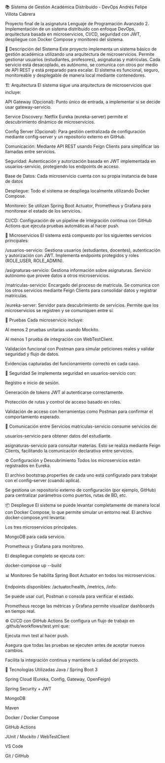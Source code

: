 📚 Sistema de Gestión Académica Distribuido - DevOps
Andrés Felipe Villota Cabrera

Proyecto final de la asignatura Lenguaje de Programación Avanzado 2. Implementación de un sistema distribuido con enfoque DevOps, arquitectura basada en microservicios, CI/CD, seguridad con JWT, despliegue con Docker Compose y monitoreo del sistema.

📝 Descripción del Sistema
Este proyecto implementa un sistema básico de gestión académica utilizando una arquitectura de microservicios. Permite gestionar usuarios (estudiantes, profesores), asignaturas y matrículas. Cada servicio está desacoplado, es autónomo, se comunica con otros por medio de API REST y está preparado para escalar. El sistema es funcional, seguro, monitoreable y desplegable de manera local mediante contenedores.

🏗️ Arquitectura
El sistema sigue una arquitectura de microservicios que incluye:

API Gateway (Opcional): Punto único de entrada, a implementar si se decide usar gateway-servicio.

Service Discovery: Netflix Eureka (eureka-server) permite el descubrimiento dinámico de microservicios.

Config Server (Opcional): Para gestión centralizada de configuración mediante config-server y un repositorio externo en GitHub.

Comunicación: Mediante API REST usando Feign Clients para simplificar las llamadas entre servicios.

Seguridad: Autenticación y autorización basada en JWT implementada en usuarios-servicio, protegiendo los endpoints de acceso.

Base de Datos: Cada microservicio cuenta con su propia instancia de base de datos

Despliegue: Todo el sistema se despliega localmente utilizando Docker Compose.

Monitoreo: Se utilizan Spring Boot Actuator, Prometheus y Grafana para monitorear el estado de los servicios.

CI/CD: Configuración de un pipeline de integración continua con GitHub Actions que ejecuta pruebas automáticas al hacer push.

🧩 Microservicios
El sistema está compuesto por los siguientes servicios principales:

/usuarios-servicio: Gestiona usuarios (estudiantes, docentes), autenticación y autorización con JWT. Implementa endpoints protegidos y roles (ROLE_USER, ROLE_ADMIN).

/asignaturas-servicio: Gestiona información sobre asignaturas. Servicio autónomo que provee datos a otros microservicios.

/matriculas-servicio: Encargado del proceso de matrícula. Se comunica con los otros servicios mediante Feign Clients para consolidar datos y registrar matrículas.

/eureka-server: Servidor para descubrimiento de servicios. Permite que los microservicios se registren y se comuniquen entre sí.


🧪 Pruebas
Cada microservicio incluye:

Al menos 2 pruebas unitarias usando Mockito.

Al menos 1 prueba de integración con WebTestClient.

Validación funcional con Postman para simular peticiones reales y validar seguridad y flujo de datos.

Evidencias capturadas del funcionamiento correcto en cada caso.

🔐 Seguridad
Se implementa seguridad en usuarios-servicio con:

Registro e inicio de sesión.

Generación de tokens JWT al autenticarse correctamente.

Protección de rutas y control de acceso basado en roles.

Validación de acceso con herramientas como Postman para confirmar el comportamiento esperado.

🔄 Comunicación entre Servicios
matriculas-servicio consume servicios de:

usuarios-servicio para obtener datos del estudiante.

asignaturas-servicio para consultar materias. Esto se realiza mediante Feign Clients, facilitando la comunicación declarativa entre servicios.

⚙️ Configuración y Descubrimiento
Todos los microservicios están registrados en Eureka.

El archivo bootstrap.properties de cada uno está configurado para trabajar con el config-server (cuando aplica).

Se gestiona un repositorio externo de configuración (por ejemplo, GitHub) para centralizar parámetros como puertos, rutas de BD, etc.

📦 Despliegue
El sistema se puede levantar completamente de manera local con Docker Compose, lo que permite simular un entorno real. El archivo docker-compose.yml levanta:

Los tres microservicios principales.

MongoDB para cada servicio.

Prometheus y Grafana para monitoreo.

El despliegue completo se ejecuta con:

docker-compose up --build

📊 Monitoreo
Se habilita Spring Boot Actuator en todos los microservicios.

Endpoints disponibles: /actuator/health, /metrics, /info.

Se puede usar curl, Postman o consola para verificar el estado.

Prometheus recoge las métricas y Grafana permite visualizar dashboards en tiempo real.

⚙️ CI/CD con GitHub Actions
Se configura un flujo de trabajo en .github/workflows/test.yml que:

Ejecuta mvn test al hacer push.

Asegura que todas las pruebas se ejecuten antes de aceptar nuevos cambios.

Facilita la integración continua y mantiene la calidad del proyecto.

🧰 Tecnologías Utilizadas
Java / Spring Boot 3

Spring Cloud (Eureka, Config, Gateway, OpenFeign)

Spring Security + JWT

MongoDB

Maven

Docker / Docker Compose

GitHub Actions

JUnit / Mockito / WebTestClient

VS Code

Git / GitHub